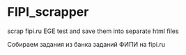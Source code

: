# FIPI_scrapper
scrap fipi.ru EGE test and save them into separate html files

Собираем задания из банка заданий ФИПИ на fipi.ru
